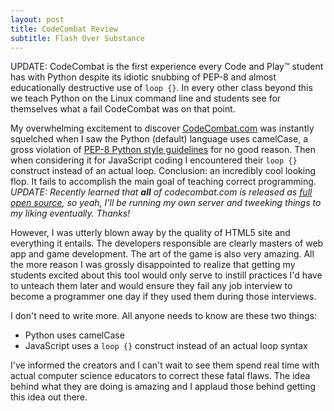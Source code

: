 ```yaml
---
layout: post
title: CodeCombat Review
subtitle: Flash Over Substance
---
```


UPDATE: CodeCombat is the first experience every Code and Play&trade;
student has with Python despite its idiotic snubbing of PEP-8 and
almost educationally destructive use of `loop {}`. In every other
class beyond this we teach Python on the Linux command line and
students see for themselves what a fail CodeCombat was on that
point.

My overwhelming excitement to discover
[CodeCombat.com](http://codecombat.com) was instantly
squelched when I saw the Python (default) language
uses camelCase, a gross violation of [PEP-8 Python style
guidelines](https://www.python.org/dev/peps/pep-0008#function-names)
for no good reason. Then when considering it for JavaScript coding
I encountered their `loop {}` construct instead of an actual loop.
Conclusion: an incredibly cool looking flop. It fails to accomplish the
main goal of teaching correct programming. *UPDATE: Recently learned that
**all** of codecombat.com is released as [full open
source](http://codecombat.com/legal), so yeah, I'll be
running my own server and tweeking things to my liking eventually. Thanks!*

However, I was utterly blown away by the quality of HTML5 site and
everything it entails. The developers responsible are clearly masters
of web app and game development. The art of the game is also very
amazing. All the more reason I was grossly disappointed to realize that
getting my students excited about this tool would only serve to instill
practices I'd have to unteach them later and would ensure they fail any
job interview to become a programmer one day if they used them during
those interviews.

I don't need to write more. All anyone needs to know are these two things:

* Python uses camelCase
* JavaScript uses a `loop {}` construct instead of an actual loop syntax

I've informed the creators and I can't wait to see them spend real time with
actual computer science educators to correct these fatal flaws. The idea
behind what they are doing is amazing and I applaud those behind getting
this idea out there.
